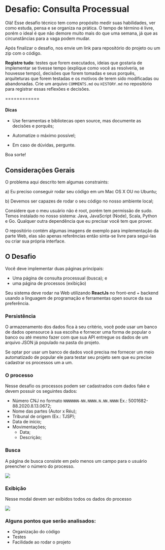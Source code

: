 # Desafio: Consulta Processual

Olá! Esse desafio técnico tem como propósito medir suas habilidades, ver como estuda, pensa e se organiza na prática. O tempo de término é livre, porém o ideal é que não demore muito mais do que uma semana, já que as circunstâncias para a vaga podem mudar.

Após finalizar o desafio, nos envie um link para repositório do projeto ou um zip com o código.

**Registre tudo**: testes que forem executados, ideias que gostaria de implementar se tivesse tempo (explique como você as resolveria, se houvesse tempo), decisões que forem tomadas e seus porquês, arquiteturas que forem testadas e os motivos de terem sido modificadas ou abandonadas. Crie um arquivo `COMMENTS.md` ou `HISTORY.md` no repositório para registrar essas reflexões e decisões.

============
#### Dicas
- Use ferramentas e bibliotecas open source, mas documente as decisões e porquês;

- Automatize o máximo possível;

- Em caso de dúvidas, pergunte.

Boa sorte!

## Considerações Gerais

O problema aqui descrito tem algumas constraints:

a) Eu preciso conseguir rodar seu código em um Mac OS X OU no Ubuntu;

b) Devemos ser capazes de rodar o seu código no nosso ambiente local;

Considere que o meu usuário não é root, porém tem permissão de sudo. 
Temos instalado no nosso sistema: Java, JavaScript (Node), Scala, Python e Go. Qualquer outra dependência que eu precisar você tem que prover.

O repositório contém algumas imagens de exemplo para implementação da parte Web, elas são apenas referências então sinta-se livre para segui-las ou criar sua própria interface.

## O Desafio

Você deve implementar duas páginas principais:

- Uma página de consulta processual (busca); e
- uma página de processos (exibição) 

Seu sistema deve rodar na Web utilizando **ReactJs** no front-end + backend usando a linguagem de programação e ferramentas open source da sua preferência.

### Persistência

O armazenamento dos dados fica à seu critério, você pode usar um banco de dados opensource à sua escolha e fornecer uma forma de popular o banco ou até mesmo fazer com que sua API entregue os dados de um arquivo JSON já populado na pasta do projeto. 

Se optar por usar um banco de dados você precisa me fornecer um meio automatizado de popular ele para testar seu projeto sem que eu precise cadastrar os processos um a um.

### O processo

Nesse desafio os processos podem ser cadastrados com dados fake e devem possuir os seguintes dados:

- Número CNJ no formato `NNNNNNN-NN.NNNN.N.NN.NNNN` Ex.: 5001682-88.2020.8.13.0672;
- Nome das partes (Autor x Réu);
- Tribunal de origem (Ex.: TJSP);
- Data de início;
- Movimentações;
  - Data;
  - Descrição;

### Busca

A página de busca consiste em pelo menos um campo para o usuário preencher o número do processo.

<img src='https://uploaddeimagens.com.br/imagens/mqhuzN8'/>

### Exibição

Nesse modal devem ser exibidos todos os dados do processo

<img src='https://uploaddeimagens.com.br/imagens/YhoXkus'/>

### Alguns pontos que serão analisados:

- Organização do código
- Testes
- Facilidade ao rodar o projeto
